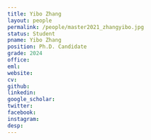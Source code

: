 ```yaml
---
title: Yibo Zhang
layout: people
permalink: /people/master2021_zhangyibo.jpg
status: Student
pname: Yibo Zhang
position: Ph.D. Candidate
grade: 2024
office: 
eml: 
website: 
cv: 
github: 
linkedin:
google_scholar: 
twitter: 
facebook: 
instagram:
desp: 
---
```


